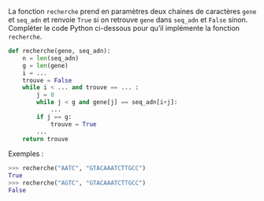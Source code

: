 La fonction `recherche` prend en paramètres deux chaines de caractères `gene` et
`seq_adn` et renvoie `True` si on retrouve `gene` dans `seq_adn` et `False` sinon.
Compléter le code Python ci-dessous pour qu’il implémente la fonction `recherche`.

```python linenums='1'
def recherche(gene, seq_adn):
    n = len(seq_adn)
    g = len(gene)
    i = ...
    trouve = False
    while i < ... and trouve == ... :
        j = 0
        while j < g and gene[j] == seq_adn[i+j]:
            ...
        if j == g:
            trouve = True
        ...
    return trouve
```

Exemples :
```python
>>> recherche("AATC", "GTACAAATCTTGCC")
True
>>> recherche("AGTC", "GTACAAATCTTGCC")
False
```